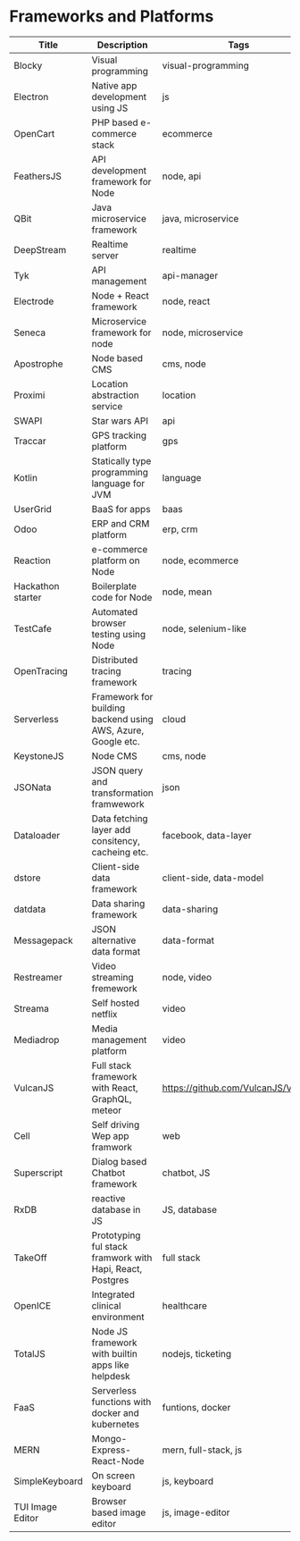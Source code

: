 # Frameworks and Platforms

Title | Description | Tags | Link
------------ | ------------- | ---------- | --------------
Blocky | Visual programming | visual-programming | https://github.com/google/blockly
Electron | Native app development using JS | js | http://electron.atom.io/
OpenCart | PHP based e-commerce stack | ecommerce | https://github.com/opencart/opencart
FeathersJS | API development framework for Node | node, api | http://feathersjs.com/
QBit | Java microservice framework | java, microservice | http://advantageous.github.io/qbit/
DeepStream | Realtime server | realtime | https://deepstream.io/
Tyk | API management | api-manager | https://tyk.io/
Electrode | Node + React framework | node, react | http://www.electrode.io/
Seneca | Microservice framework for node | node, microservice | http://senecajs.org/
Apostrophe | Node based CMS | cms, node | http://apostrophecms.org/
Proximi | Location abstraction service | location | https://proximi.io/
SWAPI | Star wars API | api | https://github.com/phalt/swapi
Traccar | GPS tracking platform | gps | https://www.traccar.org/
Kotlin | Statically type programming language for JVM | language | https://kotlinlang.org/
UserGrid | BaaS for apps | baas | https://usergrid.apache.org/
Odoo | ERP and CRM platform | erp, crm | https://www.odoo.com/
Reaction | e-commerce platform on Node | node, ecommerce | https://github.com/reactioncommerce/reaction
Hackathon starter | Boilerplate code for Node | node, mean | https://github.com/sahat/hackathon-starter
TestCafe | Automated browser testing using Node | node, selenium-like | https://github.com/DevExpress/testcafe
OpenTracing | Distributed tracing framework | tracing | http://opentracing.io/
Serverless | Framework for building backend using AWS, Azure, Google etc. | cloud | https://github.com/serverless/serverless
KeystoneJS | Node CMS | cms, node | http://keystonejs.com/
JSONata | JSON query and transformation framwework | json | https://github.com/jsonata-js
Dataloader | Data fetching layer add consitency, cacheing etc. | facebook, data-layer | https://github.com/facebook/dataloader
dstore | Client-side data framework | client-side, data-model | http://dstorejs.io/
datdata | Data sharing framework | data-sharing | https://datproject.org/
Messagepack | JSON alternative data format | data-format | http://msgpack.org/
Restreamer | Video streaming fremework | node, video | https://datarhei.github.io/restreamer/
Streama | Self hosted netflix | video | https://github.com/dularion/streama
Mediadrop | Media management platform | video | http://mediadrop.video/
VulcanJS | Full stack framework with React, GraphQL, meteor | https://github.com/VulcanJS/Vulcan
Cell | Self driving Wep app framwork | web | https://github.com/intercellular/cell
Superscript | Dialog based Chatbot framework | chatbot, JS | https://github.com/superscriptjs/superscript
RxDB | reactive database in JS | JS, database | https://github.com/pubkey/rxdb
TakeOff | Prototyping ful stack framwork with Hapi, React, Postgres | full stack | https://tanepiper.github.io/takeoff/
OpenICE | Integrated clinical environment | healthcare | https://www.openice.info/
TotalJS | Node JS framework with builtin apps like helpdesk | nodejs, ticketing | https://www.totaljs.com/
FaaS | Serverless functions with docker and kubernetes | funtions, docker | https://github.com/alexellis/faas
MERN | Mongo-Express-React-Node | mern, full-stack, js | http://mern.io/
SimpleKeyboard | On screen keyboard | js, keyboard | https://github.com/hodgef/simple-keyboard
TUI Image Editor | Browser based image editor | js, image-editor | https://github.com/nhnent/tui.image-editor
